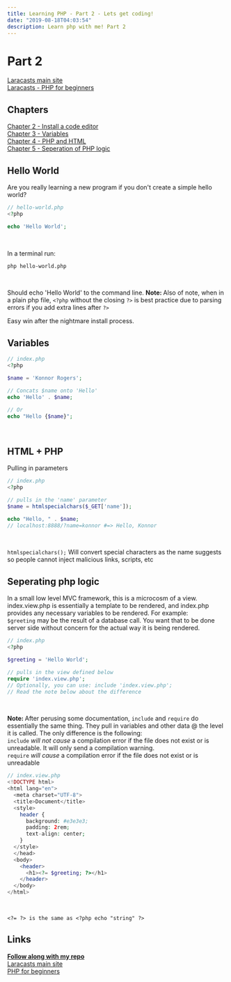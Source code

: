 ```yaml
---
title: Learning PHP - Part 2 - Lets get coding!
date: "2019-08-18T04:03:54"
description: Learn php with me! Part 2
---
```


# Part 2

[Laracasts main site](https://laracasts.com)<br />
[Laracasts - PHP for beginners](https://laracasts.com/series/php-for-beginners)

## Chapters

[Chapter 2 - Install a code editor](https://laracasts.com/series/php-for-beginners/episodes/2)<br />
[Chapter 3 - Variables](https://laracasts.com/series/php-for-beginners/episodes/3)<br />
[Chapter 4 - PHP and HTML](https://laracasts.com/series/php-for-beginners/episodes/4)<br />
[Chapter 5 - Seperation of PHP logic](https://laracasts.com/series/php-for-beginners/episodes/5)


## Hello World

Are you really learning a new program if you don't create a simple hello world?

```php
// hello-world.php
<?php

echo 'Hello World';

```
<br />

In a terminal run:

```bash
php hello-world.php
```
<br />

Should echo 'Hello World' to the command line.
<strong>Note: </strong>Also of note, when in a plain php file, `<?php` without the closing `?>` is best
practice due to parsing errors if you add extra lines after `?>`

Easy win after the nightmare install process.

## Variables

```php
// index.php
<?php

$name = 'Konnor Rogers';

// Concats $name onto 'Hello'
echo 'Hello' . $name;

// Or
echo "Hello {$name}";
```
<br />

## HTML + PHP

Pulling in parameters

```php
// index.php
<?php

// pulls in the 'name' parameter
$name = htmlspecialchars($_GET['name']);

echo "Hello, " . $name;
// localhost:8888/?name=konnor #=> Hello, Konnor
```
<br />


`htmlspecialchars();` Will convert special characters as the name suggests so
people cannot inject malicious links, scripts, etc

## Seperating php logic

In a small low level MVC framework, this is a microcosm of a view.
index.view.php is essentially a template to be rendered, and index.php provides
any necessary variables to be rendered. For example: <br />
`$greeting` may be the result of a database call. You want that to be done server
side without concern for the actual way it is being rendered.

```php
// index.php
<?php

$greeting = 'Hello World';

// pulls in the view defined below
require 'index.view.php';
// Optionally, you can use: include 'index.view.php';
// Read the note below about the difference
```
<br />

<strong>Note: </strong> After perusing some documentation, `include` and `require`
do essentially the same thing. They pull in variables and other data @ the level
it is called. The only difference is the following:<br />
`include` <em>will not cause</em> a compilation error if the file does not exist
or is unreadable. It will only send a compilation warning.<br />
`require` <em>will cause</em> a compilation error if the file does not exist or is unreadable

```php
// index.view.php
<!DOCTYPE html>
<html lang="en">
  <meta charset="UTF-8">
  <title>Document</title>
  <style>
    header {
      background: #e3e3e3;
      padding: 2rem;
      text-align: center;
    }
  </style>
  </head>
  <body>
    <header>
      <h1><?= $greeting; ?></h1>
    </header>
  </body>
</html>
```
<br />

`<?= ?> is the same as <?php echo "string" ?>`

## Links

<strong>[Follow along with my repo](https://github.com/ParamagicDev/php-for-beginners)</strong><br />
[Laracasts main site](https://laracasts.com)<br />
[PHP for beginners](https://laracasts.com/series/php-for-beginners)<br />
